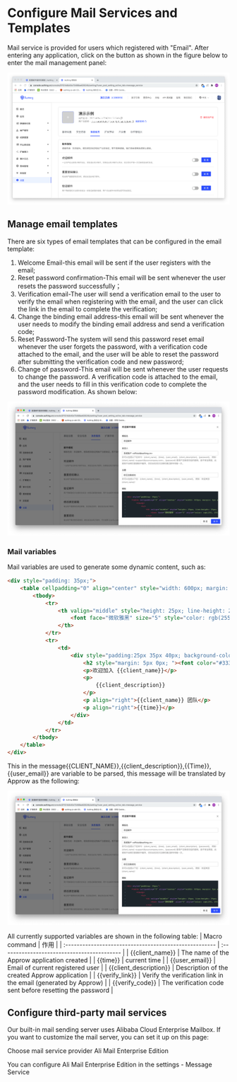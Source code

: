 # Configure Mail Services and Templates

<LastUpdated/>

Mail service is provided for users which registered with "Email". After entering any application, click on the button as shown in the figure below to enter the mail management panel:


![](../images/basic-config-email.png)

## Manage email templates

There are six types of email templates that can be configured in the email template:
1. Welcome Email-this email will be sent if the user registers with the email;
2. Reset password confirmation-This email will be sent whenever the user resets the password successfully；
3. Verification email-The user will send a verification email to the user to verify the email when registering with the email, and the user can click the link in the email to complete the verification;
4. Change the binding email address-this email will be sent whenever the user needs to modify the binding email address and send a verification code;
5. Reset Password-The system will send this password reset email whenever the user forgets the password, with a verification code attached to the email, and the user will be able to reset the password after submitting the verification code and new password;
6. Change of password-This email will be sent whenever the user requests to change the password. A verification code is attached to the email, and the user needs to fill in this verification code to complete the password modification.
As shown below:

![](../images/basic-config-email-template.png)

### Mail variables

Mail variables are used to generate some dynamic content, such as:

```html
<div style="padding: 35px;">
	<table cellpadding="0" align="center" style="width: 600px; margin: 0px auto; text-align: left; position: relative; border-top-left-radius: 5px; border-top-right-radius: 5px; border-bottom-right-radius: 5px; border-bottom-left-radius: 5px; font-size: 14px; font-family:微软雅黑, 黑体; line-height: 1.5; box-shadow: rgb(153, 153, 153) 0px 0px 5px; border-collapse: collapse; background-position: initial initial; background-repeat: initial initial;background:#fff;">
		<tbody>
			<tr>
				<th valign="middle" style="height: 25px; line-height: 25px; padding: 15px 35px; border-bottom-color: rgba(18, 24, 37, 0.87); background-color: #484f60; border-bottom-color: #C46200; background-color: #484f60; border-top-left-radius: 5px; border-top-right-radius: 5px; border-bottom-right-radius: 0px; border-bottom-left-radius: 0px;">
					<font face="微软雅黑" size="5" style="color: rgb(255, 255, 255); ">{{client_name}} </font>
				</th>
			</tr>
			<tr>
				<td>
					<div style="padding:25px 35px 40px; background-color:#fff;">
						<h2 style="margin: 5px 0px; "><font color="#333333" style="line-height: 20px; "><font style="line-height: 22px; " size="4">你好，{{user_email}}</font></font></h2>
						<p>欢迎加入 {{client_name}}</p>
						<p>
							{{client_description}}
						</p>
						<p align="right">{{client_name}} 团队</p>
						<p align="right">{{time}}</p>
					</div>
				</td>
			</tr>
		</tbody>
	</table>
</div>
```

This in the message{{CLIENT_NAME}},{{client_description}},{{Time}},{{user_email}} are variable to be parsed, this message will be translated by Approw as the following:


![](../images/basic-config-email-template.png)

All currently supported variables are shown in the following table:
| Macro command                                                 | 作用                                        |
| :----------------------------------------------------- | :------------------------------------------ |
| <span v-pre>{{client_name}}</span>        | The name of the Approw application created            |
| <span v-pre>{{time}}</span>               | current time                                    |
| <span v-pre>{{user_email}}</span>         | Email of current registered user                          |
| <span v-pre>{{client_description}}</span> | Description of the created Approw application                 |
| <span v-pre>{{verify_link}}</span>        | Verify the verification link in the email (generated by Approw) |
| <span v-pre>{{verify_code}}</span>        | The verification code sent before resetting the password                      |

## Configure third-party mail services

Our built-in mail sending server uses Alibaba Cloud Enterprise Mailbox. If you want to customize the mail server, you can set it up on this page:

Choose mail service provider Ali Mail Enterprise Edition

You can configure Ali Mail Enterprise Edition in the settings - Message Service 

<StackSelector snippet="config-email-provider" selectLabel="Select Mail Provider" :order="['mxhichina', 'exmail', 'sendgrid', 'smtp']"/>
